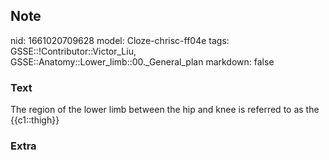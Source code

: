## Note
nid: 1661020709628
model: Cloze-chrisc-ff04e
tags: GSSE::!Contributor::Victor_Liu, GSSE::Anatomy::Lower_limb::00._General_plan
markdown: false

### Text
The region of the lower limb between the hip and knee is referred to as the {{c1::thigh}}

### Extra

